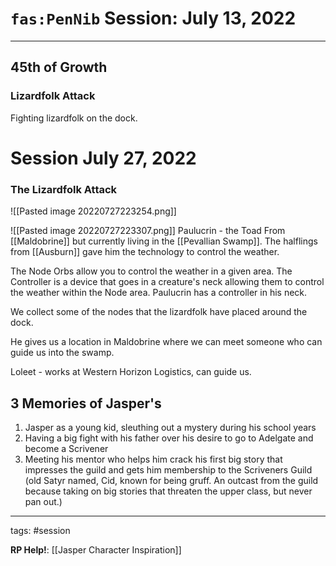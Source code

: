 # `fas:PenNib` Session: July 13, 2022
---

## 45th of Growth
### Lizardfolk Attack
Fighting lizardfolk on the dock.

# Session July 27, 2022
### The Lizardfolk Attack
![[Pasted image 20220727223254.png]]

![[Pasted image 20220727223307.png]]
Paulucrin - the Toad
From [[Maldobrine]] but currently living in the [[Pevallian Swamp]].
The halflings from [[Ausburn]] gave him the technology to control the weather.

The Node Orbs allow you to control the weather in a given area. The Controller is a device that goes in a creature's neck allowing them to control the weather within the Node area. Paulucrin has a controller in his neck.

We collect some of the nodes that the lizardfolk have placed around the dock.

He gives us a location in Maldobrine where we can meet someone who can guide us into the swamp.

Loleet - works at Western Horizon Logistics, can guide us.

## 3 Memories of Jasper's
1. Jasper as a young kid, sleuthing out a mystery during his school years
2. Having a big fight with his father over his desire to go to Adelgate and become a Scrivener
3. Meeting his mentor who helps him crack his first big story that impresses the guild and gets him membership to the Scriveners Guild (old Satyr named, Cid, known for being gruff. An outcast from the guild because taking on big stories that threaten the upper class, but never pan out.)

---

tags: #session

**RP Help!**: [[Jasper Character Inspiration]]